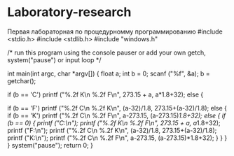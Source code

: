 # Laboratory-research
Первая лабораторная по процедурномму программированию 
#include <stdio.h> 
#include <stdlib.h> 
#include "windows.h" 

/* run this program using the console pauser or add your own getch, system("pause") or input loop */ 

int main(int argc, char *argv[]) { 
float a; int b = 0; 
scanf ("%f", &a); 
b = getchar();

if (b == 'C') 
printf ("%.2f K\n %.2f F\n", 273.15 + a, a*1.8+32); 
 else {
 
if (b == 'F') 
printf ("%.2f C\n %.2f K\n", (a-32)/1.8, 273.15+(a-32)/1.8); 
else {
if (b == 'K') 
printf ("%.2f C\n %.2f F\n", a-273.15, (a-273.15)*1.8+32); 
else {
if (b == 0) { 
printf ("C:\n"); 
printf ("%.2f K\n %.2f F\n", 273.15 + a, a*1.8+32); 
printf ("F:\n"); 
printf ("%.2f C\n %.2f K\n", (a-32)/1.8, 273.15+(a-32)/1.8); 
printf ("K:\n"); 
printf ("%.2f C\n %.2f F\n", a-273.15, (a-273.15)*1.8+32); } 
} } }
system("pause"); 
return 0; 
}
